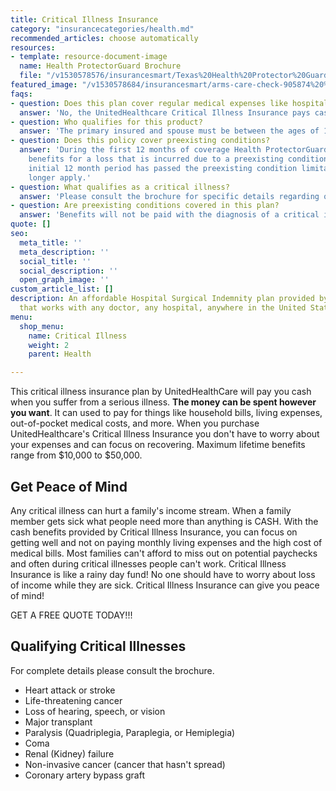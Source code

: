 ```yaml
---
title: Critical Illness Insurance
category: "insurancecategories/health.md"
recommended_articles: choose automatically
resources:
- template: resource-document-image
  name: Health ProtectorGuard Brochure
  file: "/v1530578576/insurancesmart/Texas%20Health%20Protector%20Guard%20Brochure%202018%20April.pdf"
featured_image: "/v1530578684/insurancesmart/arms-care-check-905874%20%281%29.jpg"
faqs:
- question: Does this plan cover regular medical expenses like hospital visits?
  answer: 'No, the UnitedHealthcare Critical Illness Insurance pays cash benefits directly to you when you suffer a qualifying critical illness. It does pay for regular    medical visits like hospital visits. You should maintain separate comprehensive health coverage for day to day medical expenses. We recommend pairing this product      with a fixed hospital indemnity plan like Health ProtectorGuard to cover regular medical expenses and hospital visits.'
- question: Who qualifies for this product?
  answer: 'The primary insured and spouse must be between the ages of 18-59 at the time of enrollement. Any major medical issues that have occured within the past 10 years could disqualify the applicant from coverage. To see if you qualify click here to get a quote and apply. Applicants must truthfully answer the medical questions in the application. Any misstatement or misrepresentation on the application could result in claims being denied.'
- question: Does this policy cover preexisting conditions?
  answer: 'During the first 12 months of coverage Health ProtectorGuard will not pay
    benefits for a loss that is incurred due to a preexisting condition. After the
    initial 12 month period has passed the preexisting condition limitation will no
    longer apply.'
- question: What qualifies as a critical illness?
  answer: 'Please consult the brochure for specific details regarding qualifications and exemptions.'
- question: Are preexisting conditions covered in this plan?
  answer: 'Benefits will not be paid with the diagnosis of a critical illness that is connected to a preexisting condition during the initial 12 months enrolled in the plan (including any waiting period for coverage eligibility). After the initial 12 month period the preexisting condition limitations will not apply. See brochure for details.'
quote: []
seo:
  meta_title: ''
  meta_description: ''
  social_title: ''
  social_description: ''
  open_graph_image: ''
custom_article_list: []
description: An affordable Hospital Surgical Indemnity plan provided by United Healthcare
  that works with any doctor, any hospital, anywhere in the United States.
menu:
  shop_menu:
    name: Critical Illness
    weight: 2
    parent: Health

---
```


This critical illness insurance plan by UnitedHealthCare will pay you cash when you suffer from a serious illness. **The money can be spent however you want**. It can used to pay for things like household bills, living expenses, out-of-pocket medical costs, and more. When you purchase UnitedHealthcare's Critical Illness Insurance you don't have to worry about your expenses and can focus on recovering. Maximum lifetime benefits range from $10,000 to $50,000.

## Get Peace of Mind
Any critical illness can hurt a family's income stream. When a family member gets sick what people need more than anything is CASH. With the cash benefits provided by Critical Illness Insurance, you can focus on getting well and not on paying monthly living expenses and the high cost of medical bills. Most families can't afford to miss out on potential paychecks and often during critical illnesses people can't work. Critical Illness Insurance is like a rainy day fund! No one should have to worry about loss of income while they are sick. Critical Illness Insurance can give you peace of mind!

GET A FREE QUOTE TODAY!!!

## Qualifying Critical Illnesses
For complete details please consult the brochure.

- Heart attack or stroke
- Life-threatening cancer
- Loss of hearing, speech, or vision
- Major transplant
- Paralysis (Quadriplegia, Paraplegia, or Hemiplegia)
- Coma
- Renal (Kidney) failure
- Non-invasive cancer (cancer that hasn't spread)
- Coronary artery bypass graft